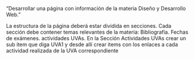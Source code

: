 “Desarrollar una página con información de la materia Diseño y Desarrollo Web.”  

La estructura de la página deberá estar dividida en secciones. Cada sección debe contener temas relevantes de la materia: Bibliografía. Fechas de exámenes.  actividades UVAs.
 En la Sección Actividades UVAs crear un sub item que diga UVA1 y desde allí crear items con los enlaces a cada actividad realizada de la UVA correspondiente  
